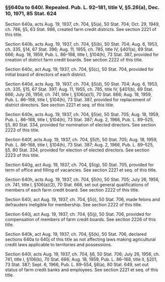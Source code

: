 ### §§640a to 640*l*. Repealed. Pub. L. 92–181, title V, §5.26(a), Dec. 10, 1971, 85 Stat. 624 ###

Section 640a, acts Aug. 19, 1937, ch. 704, §5(a), 50 Stat. 704; Oct. 29, 1949, ch. 786, §5, 63 Stat. 986, created farm credit districts. See section 2221 of this title.

Section 640b, acts Aug. 19, 1937, ch. 704, §5(b), 50 Stat. 704; Aug. 6, 1953, ch. 335, §14, 67 Stat. 396; Aug. 11, 1955, ch. 785, title IV, §401(a), 69 Stat. 666; Aug. 18, 1959, Pub. L. 86–168, title I, §104(h), 73 Stat. 387, provided for creation of district farm credit boards. See section 2222 of this title.

Section 640c, act Aug. 19, 1937, ch. 704, §5(c), 50 Stat. 704, provided for initial board of directors of each district.

Section 640d, acts Aug. 19, 1937, ch. 704, §5(d), 50 Stat. 704; Aug. 6, 1953, ch. 335, §15, 67 Stat. 397; Aug. 11, 1955, ch. 785, title IV, §401(b), 69 Stat. 666; July 26, 1956, ch. 741, title I, §106(a)(1), 70 Stat. 666; Aug. 18, 1959, Pub. L. 86–168, title I, §104(h), 73 Stat. 387, provided for replacement of district directors. See section 2221 et seq. of this title.

Section 640e, acts Aug. 19, 1937, ch. 704, §5(e), 50 Stat. 705; Aug. 18, 1959, Pub. L. 86–168, title I, §104(h), 73 Stat. 387; Aug. 2, 1966, Pub. L. 89–525, §5, 80 Stat. 334, provided for nomination of elected directors. See section 2223 of this title.

Section 640f, acts Aug. 19, 1937, ch. 704, §5(f), 50 Stat. 705; Aug. 18, 1959, Pub. L. 86–168, title I, §104(h), 73 Stat. 387; Aug. 2, 1966, Pub. L. 89–525, §5, 80 Stat. 334, provided for election of elected directors. See section 2223 of this title.

Section 640g, act Aug. 19, 1937, ch. 704, §5(g), 50 Stat. 705, provided for term of office and filling of vacancies. See section 2221 et seq. of this title.

Section 640h, acts Aug. 19, 1937, ch. 704, §5(h), 50 Stat. 705; July 26, 1956, ch. 741, title I, §106(a)(2), 70 Stat. 666, set out general qualifications of members of each farm credit board. See section 2222 of this title.

Section 640i, act Aug. 19, 1937, ch. 704, §5(i), 50 Stat. 706, made felons and defrauders ineligible for membership. See section 2222 of this title.

Section 640j, act Aug. 19, 1937, ch. 704, §5(j), 50 Stat. 706, provided for compensation of members of farm credit boards. See section 2226 of this title.

Section 640k, act Aug. 19, 1937, ch. 704, §5(k), 50 Stat. 706, declared sections 640a to 640j of this title as not affecting laws making agricultural credit laws applicable to territories and possessions.

Section 640l, acts Aug. 19, 1937, ch. 704, §6, 50 Stat. 706; July 26, 1956, ch. 741, title I, §106(b), 70 Stat. 666; Aug. 18, 1959, Pub. L. 86–168, title II, §201, 73 Stat. 387; Sept. 6, 1966, Pub. L. 89–554, §8(a), 80 Stat. 649, set out status of farm credit banks and employees. See section 2221 et seq. of this title.